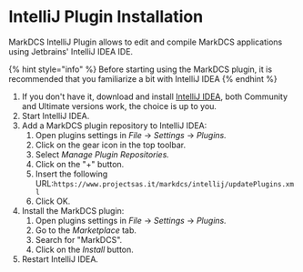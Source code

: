 # IntelliJ Plugin Installation

MarkDCS IntelliJ Plugin allows to edit and compile MarkDCS applications using Jetbrains' IntelliJ IDEA IDE.

{% hint style="info" %}
Before starting using the MarkDCS plugin, it is recommended that you familiarize a bit with IntelliJ IDEA
{% endhint %}

1. If you don't have it, download and install [IntelliJ IDEA](https://www.jetbrains.com/idea/), both Community and Ultimate versions work, the choice is up to you.
2. Start IntelliJ IDEA.
3. Add a MarkDCS plugin repository to IntelliJ IDEA:
   1. Open plugins settings in _File_ → _Settings_ → _Plugins._
   2. Click on the gear icon in the top toolbar.
   3. Select _Manage Plugin Repositories._
   4. Click on the "+" button.
   5. Insert the following URL:`https://www.projectsas.it/markdcs/intellij/updatePlugins.xml`
   6. Click OK.
4. Install the MarkDCS plugin:
   1. Open plugins settings in _File_ → _Settings_ → _Plugins._
   2. Go to the _Marketplace_ tab.
   3. Search for "MarkDCS".
   4. Click on the _Install_ button.
5. Restart IntelliJ IDEA.

